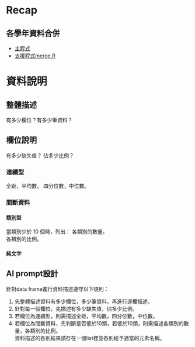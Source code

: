 # Recap

## 各學年資料合併

  - [主程式](./week12.md#範例程式合併多年)  
  - [支援程式merge.R](https://github.com/tpemartin/112-2-R-EE/blob/main/Lecture%20notes/merge.R)

# 資料說明

## 整體描述

有多少欄位？有多少筆資料？

## 欄位說明

有多少缺失值？ 佔多少比例？  

### 連續型

全距，平均數。
四分位數，中位數。

### 間斷資料

#### 類別型

當類別少於 10 個時，列出：
各類別的數量。  
各類別的比例。  

#### 純文字


## AI prompt設計

針對data frame進行資料描述遵守以下規則：
1. 先整體描述資料有多少欄位，多少筆資料。再進行逐欄描述。
2. 針對每一個欄位，先描述有多少缺失值，佔多少比例。  
3. 若欄位為連續型，則需描述全距，平均數，四分位數，中位數。  
4. 若欄位為間斷資料，先判斷是否低於10類，若低於10類，則需描述各類別的數量，各類別的比例。  
資料描述的各別結果請存在一個list裡並各別給予適當的元素名稱。